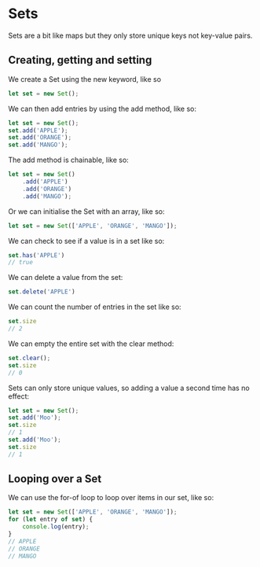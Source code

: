 # Sets

Sets are a bit like maps but they only store unique keys not key-value pairs.

## Creating, getting and setting

We create a Set using the new keyword, like so

```Typescript
let set = new Set();
```

We can then add entries by using the add method, like so:

```Typescript
let set = new Set();
set.add('APPLE');
set.add('ORANGE');
set.add('MANGO');
```

The add method is chainable, like so:

```Typescript
let set = new Set()
    .add('APPLE')
    .add('ORANGE')
    .add('MANGO');
```

Or we can initialise the Set with an array, like so:

```Typescript
let set = new Set(['APPLE', 'ORANGE', 'MANGO']);
```

We can check to see if a value is in a set like so:

```Typescript
set.has('APPLE')
// true
```

We can delete a value from the set:

```Typescript
set.delete('APPLE')
```

We can count the number of entries in the set like so:

```Typescript
set.size
// 2
```

We can empty the entire set with the clear method:

```Typescript
set.clear();
set.size
// 0
```

Sets can only store unique values, so adding a value a second time has no effect:

```Typescript
let set = new Set();
set.add('Moo');
set.size
// 1
set.add('Moo');
set.size
// 1
```

## Looping over a Set

We can use the for-of loop to loop over items in our set, like so:

```Typescript
let set = new Set(['APPLE', 'ORANGE', 'MANGO']);
for (let entry of set) {
    console.log(entry);
}
// APPLE
// ORANGE
// MANGO
```
